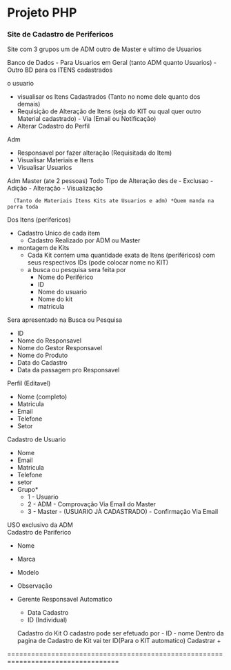 # Projeto PHP

### Site de Cadastro de Perifericos

Site com 3 grupos um de ADM outro de Master e ultimo de Usuarios


Banco de Dados 
    - Para Usuarios em Geral (tanto ADM quanto Usuarios) 
    - Outro BD para os ITENS cadastrados  

o usuario 
  - visualisar os Itens Cadastrados (Tanto no nome dele quanto dos demais)
  - Requisição de Alteração de Itens (seja do KIT ou qual quer outro Material cadastrado) - Via (Email ou Notificação)
  - Alterar Cadastro do Perfil

Adm 
  - Responsavel por fazer alteração (Requisitada do Item)
  - Visualisar Materiais e Itens
  - Visualisar Usuarios

Adm Master (ate 2 pessoas)
  Todo Tipo de Alteração des de
      - Exclusao
      - Adição
      - Alteração
      - Visualização

      (Tanto de Materiais Itens Kits ate Usuarios e adm) *Quem manda na porra toda


Dos Itens (perifericos)
  - Cadastro Unico de cada item
      - Cadastro Realizado por ADM ou Master
  - montagem de Kits
      - Cada Kit contem uma quantidade exata de Itens (periféricos) com seus respectivos IDs (pode colocar nome no KIT)
      - a busca ou pesquisa sera feita por
        - Nome do Periférico
        - ID
        - Nome do usuario
        - Nome do kit
        - matricula


Sera apresentado na Busca ou Pesquisa
  - ID
  - Nome do Responsavel
  - Nome do Gestor Responsavel
  - Nome do Produto
  - Data do Cadastro
  - Data da passagem pro Responsavel


Perfil (Editavel)
  - Nome (completo)
  - Matricula
  - Email
  - Telefone
  - Setor

Cadastro de Usuario
  - Nome
  - Email
  - Matricula
  - Telefone
  - setor
  - Grupo*
    - 1  - Usuario
    - 2  - ADM        - Comprovação Via Email do Master
    - 3  - Master     - (USUARIO JÀ CADASTRADO) - Confirmação Via Email


USO exclusivo da ADM   
Cadastro de Pariferico
  - Nome
  - Marca
  - Modelo
  - Observação
  - Gerente Responsavel
     Automatico
    - Data Cadastro
    - ID (Individual)

     Cadastro do Kit
        O cadastro pode ser efetuado por
        - ID
        - nome
        Dentro da pagina de Cadastro de Kit vai ter ID(Para o KIT automatico)
            Cadastrar +


==================================================================================










    
